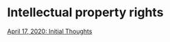 # Intellectual property rights

[April 17, 2020: Initial Thoughts](https://vinamrsachdeva.github.io/a_proc_list/ip/initial-thoughts)
